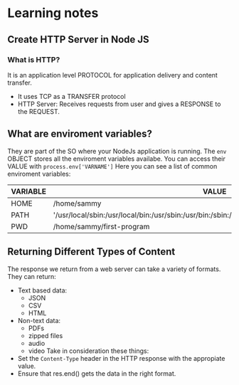 # Learning notes

## Create HTTP Server in Node JS

### What is HTTP?
It is an application level PROTOCOL for application delivery and content transfer.
* It uses TCP as a TRANSFER protocol
* HTTP Server: Receives requests from user and gives a RESPONSE to the REQUEST.

## What are enviroment variables?
They are part of the SO where your NodeJs application is running.
The ```env``` OBJECT stores all the enviroment variables availabe.
You can access their VALUE with ```process.env['VARNAME']```
Here you can see a list of common enviroment variables:

| VARIABLE | VALUE                     |
|----------|---------------------------|
| HOME     | /home/sammy               |
| PATH     | '/usr/local/sbin:/usr/local/bin:/usr/sbin:/usr/bin:/sbin:/bin:/usr/games:/usr/local/games:/snap/bin'  |
| PWD      | /home/sammy/first-program |

## Returning Different Types of Content
The response we return from a web server can take a variety of formats.
They can return:
* Text based data:
  * JSON
  * CSV
  * HTML
* Non-text data:
  * PDFs
  * zipped files
  * audio
  * video
Take in consideration these things:
* Set the ```Content-Type``` header in the HTTP response with the appropiate value.
* Ensure that res.end() gets the data in the right format.
